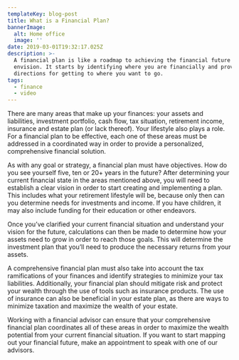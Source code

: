 ```yaml
---
templateKey: blog-post
title: What is a Financial Plan?
bannerImage:
  alt: Home office
  image: ''
date: 2019-03-01T19:32:17.025Z
description: >-
  A financial plan is like a roadmap to achieving the financial future you
  envision. It starts by identifying where you are financially and provides
  directions for getting to where you want to go. 
tags:
  - finance
  - video
---
```

There are many areas that make up your finances: your assets and liabilities, investment portfolio, cash flow, tax situation, retirement income, insurance and estate plan (or lack thereof). Your lifestyle also plays a role. For a financial plan to be effective, each one of these areas must be addressed in a coordinated way in order to provide a personalized, comprehensive financial solution.

As with any goal or strategy, a financial plan must have objectives. How do you see yourself five, ten or 20+ years in the future? After determining your current financial state in the areas mentioned above, you will need to establish a clear vision in order to start creating and implementing a plan. This includes what your retirement lifestyle will be, because only then can you determine needs for investments and income. If you have children, it may also include funding for their education or other endeavors.

Once you’ve clarified your current financial situation and understand your vision for the future, calculations can then be made to determine how your assets need to grow in order to reach those goals. This will determine the investment plan that you’ll need to produce the necessary returns from your assets.

A comprehensive financial plan must also take into account the tax ramifications of your finances and identify strategies to minimize your tax liabilities. Additionally, your financial plan should mitigate risk and protect your wealth through the use of tools such as insurance products. The use of insurance can also be beneficial in your estate plan, as there are ways to minimize taxation and maximize the wealth of your estate.

Working with a financial advisor can ensure that your comprehensive financial plan coordinates all of these areas in order to maximize the wealth potential from your current financial situation. If you want to start mapping out your financial future, make an appointment to speak with one of our advisors.
